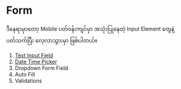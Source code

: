 # Form

ဒီနေရာမှာတော့ Moblie ပတ်ဝန်းကျင်မှာ အသုံးပြုနေတဲ့ Input Element တွေနဲ့ ပတ်သက်ပြီး လေ့လာသွားမှာ ဖြစ်ပါတယ်။ 

1. [Text Input Field](../../../tree/master/03.form/f01_text_inputs)
2. [Date Time Picker](../../../tree/master/03.form/f02_date_inputs/)
3. Dropdown Form Field
4. Auto Fill
5. Validations

